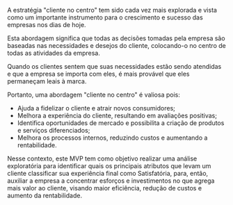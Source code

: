 A estratégia "cliente no centro" tem sido cada vez mais explorada e vista como um importante instrumento para o crescimento e sucesso das empresas nos dias de hoje.

Esta abordagem significa que todas as decisões tomadas pela empresa são baseadas nas necessidades e desejos do cliente, colocando-o no centro de todas as atividades da empresa.

Quando os clientes sentem que suas necessidades estão sendo atendidas e que a empresa se importa com eles, é mais provável que eles permaneçam leais à marca.

Portanto, uma abordagem "cliente no centro" é valiosa pois:

- Ajuda a fidelizar o cliente e atrair novos consumidores;
- Melhora a experiência do cliente, resultando em avaliações positivas;
- Identifica oportunidades de mercado e possibilita a criação de produtos e serviços diferenciados;
- Melhora os processos internos, reduzindo custos e aumentando a rentabilidade.

Nesse contexto, este MVP tem como objetivo realizar uma análise exploratória para identificar quais os principais atributos que levam um cliente classificar sua experiência final como Satisfatória, para, então, auxiliar a empresa a concentrar esforços e investimentos no que agrega mais valor ao cliente, visando maior eficiência, redução de custos e aumento da rentabilidade.
